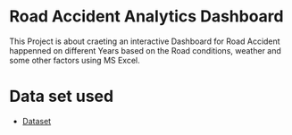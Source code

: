 # Road Accident Analytics Dashboard
This Project is about craeting an interactive Dashboard for Road Accident happenned on different Years based on the Road conditions, weather and some other factors using MS Excel.
# Data set used
- <a href="https://github.com/yas-39/Unfall-Analyse/blob/main/Data%20Set_in%20excel.xlsx">Dataset</a>
